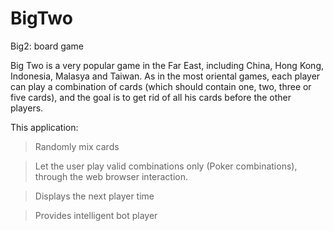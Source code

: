 # BigTwo
Big2: board game

Big Two is a very popular game in the Far East, including China, Hong Kong, Indonesia, Malasya and Taiwan. As in the most oriental games, each player can play a combination of cards (which should contain one, two, three or five cards), and the goal is to get rid of all his cards before the other players.

This application:
> Randomly mix cards

> Let the user play valid combinations only (Poker combinations), through the web browser interaction.

> Displays the next player time

> Provides intelligent bot player
